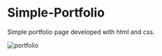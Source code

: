 # Simple-Portfolio
Simple portfolio page developed with html and css.

![portfolio](https://user-images.githubusercontent.com/93055468/151088984-0a26ff96-ebd6-4ffb-baab-6ef8da0af0ab.png)
